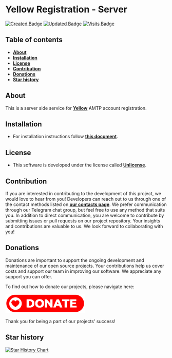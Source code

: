 # Yellow Registration - Server

[![Created Badge](https://badges.pufler.dev/created/libersoft-org/yellow-registration-server)](https://badges.pufler.dev) [![Updated Badge](https://badges.pufler.dev/updated/libersoft-org/yellow-registration-server)](https://badges.pufler.dev) [![Visits Badge](https://badges.pufler.dev/visits/libersoft-org/yellow-registration-server)](https://badges.pufler.dev)

## Table of contents

- [**About**](#about)
- [**Installation**](#installation)
- [**License**](#license)
- [**Contribution**](#contribution)
- [**Donations**](#donations)
- [**Star history**](#star-history)

## About

This is a server side service for [**Yellow**](https://github.com/libersoft-org/yellow-documentation/) AMTP account registration.

## Installation

- For installation instructions follow [**this document**](./INSTALL.md).

## License

- This software is developed under the license called [**Unlicense**](./LICENSE).

## Contribution

If you are interested in contributing to the development of this project, we would love to hear from you! Developers can reach out to us through one of the contact methods listed on [**our contacts page**](https://libersoft.org/contacts). We prefer communication through our Telegram chat group, but feel free to use any method that suits you.
In addition to direct communication, you are welcome to contribute by submitting issues or pull requests on our project repository. Your insights and contributions are valuable to us. We look forward to collaborating with you!

## Donations

Donations are important to support the ongoing development and maintenance of our open source projects. Your contributions help us cover costs and support our team in improving our software. We appreciate any support you can offer.

To find out how to donate our projects, please navigate here:

[![Donate](https://raw.githubusercontent.com/libersoft-org/documents/main/donate.png)](https://libersoft.org/donations)

Thank you for being a part of our projects' success!

## Star history

[![Star History Chart](https://api.star-history.com/svg?repos=libersoft-org/yellow-registration-server&type=Date)](https://star-history.com/#libersoft-org/yellow-registration-server&Date)
